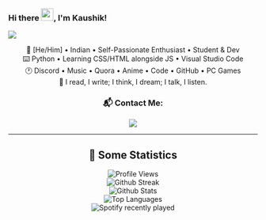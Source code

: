 ### Hi there <img src="https://media.giphy.com/media/hvRJCLFzcasrR4ia7z/giphy.gif" width="25px">, I'm Kaushik!
<img src= ./media//Banner.gif> <!-- Banner Here-->
<div align="center">
<p>
🎨 [He/Him] • Indian • Self-Passionate Enthusiast • Student & Dev <br>
⌨️ Python • Learning CSS/HTML alongside JS • Visual Studio Code <br>
🕐 Discord • Music • Quora • Anime • Code • GitHub • PC Games <br>
🤝 I read, I write; I think, I dream; I talk, I listen. <br>

### 📬 Contact Me: <br>
<img align="middle" src="https://discord.c99.nl/widget/theme-2/737903565313409095.png">
</p>

<hr>
<!-- <p>
<h3> 🛠️Languages & Tools </h3>

  <a href = "https://developer.mozilla.org/en-US/docs/Web/CSS"> <img src = "./media//css3.png"> </a>
  <a href = "https://developer.mozilla.org/en-US/docs/Web/HTML"> <img src = "./media//html-5.png"> </a>
  <a href = "https://heroku.com"> <img src = "./media//heroku.png"> </a>
  <a href = "https://python.org"> <img src = "./media//python.png"> </a>
  <a href = "https://https://code.visualstudio.com/"> <img src = "./media//vs-code.png"> </a>
</p>
<hr> -->

<p>
<h2> 🔖 Some Statistics </h2>

![Profile Views](https://komarev.com/ghpvc/?username=TheKaushikGoswami&style=flat-square&color=c322fe) <br>
![Github Streak](https://github-readme-streak-stats.herokuapp.com/?user=thekaushikgoswami&background=0D1117&currStreakLabel=FFFFFF&currStreakNum=FFFFFF&sideNums=FFFFFF&sideLabels=FFFFFF&dates=FFFFFF&fire=c322fe&ring=c322fe&hide_border=true) <br>
![Github Stats](https://github-readme-stats.vercel.app/api?username=TheKaushikGoswami&include_all_commits=true&show_icons=true&count_private=true&show_owner=true&bg_color=0D1117&text_color=FFFFFF&icon_color=c322fe&title_color=FFFFFF&hide_border=true&hide=issues,prs) <br>
![Top Languages](https://github-readme-stats.vercel.app/api/top-langs/?username=TheKaushikGoswami&show_icons=true&bg_color=0D1117&text_color=FFFFFF&title_color=FFFFFF&layout=compact&hide_border=true) <br>
![Spotify recently played](https://spotify-recently-played-readme.vercel.app/api?user=rwu8m7m34mit13j931l5618p5&count=1)

</p>
</div>
